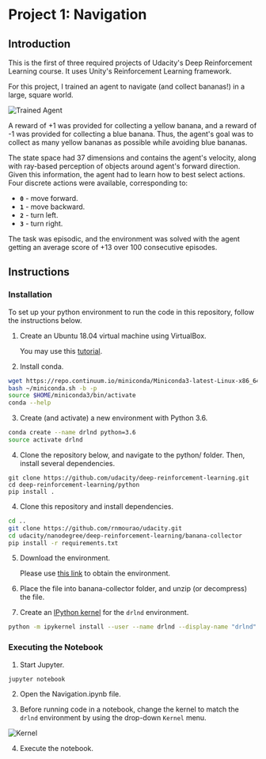 # Project 1: Navigation

## Introduction


This is the first of three required projects of Udacity's Deep Reinforcement Learning course. It uses Unity's Reinforcement Learning framework.

For this project, I trained an agent to navigate (and collect bananas!) in a large, square world.  

![Trained Agent](https://user-images.githubusercontent.com/10624937/42135619-d90f2f28-7d12-11e8-8823-82b970a54d7e.gif)

A reward of +1 was provided for collecting a yellow banana, and a reward of -1 was provided for collecting a blue banana.  Thus, the agent's goal was to collect as many yellow bananas as possible while avoiding blue bananas.  

The state space had 37 dimensions and contains the agent's velocity, along with ray-based perception of objects around agent's forward direction.  Given this information, the agent had to learn how to best select actions.  Four discrete actions were available, corresponding to:
- **`0`** - move forward.
- **`1`** - move backward.
- **`2`** - turn left.
- **`3`** - turn right.

The task was episodic, and the environment was solved with the agent getting an average score of +13 over 100 consecutive episodes.

## Instructions

### Installation

To set up your python environment to run the code in this repository, follow the instructions below.

1. Create an Ubuntu 18.04 virtual machine using VirtualBox.

    You may use this [tutorial](https://www.youtube.com/watch?v=44Se48TNOtI).

2. Install conda.
```bash
wget https://repo.continuum.io/miniconda/Miniconda3-latest-Linux-x86_64.sh -O ~/miniconda.sh
bash ~/miniconda.sh -b -p
source $HOME/miniconda3/bin/activate
conda --help
```

3. Create (and activate) a new environment with Python 3.6.
```bash
conda create --name drlnd python=3.6
source activate drlnd
```
	
4. Clone the repository below, and navigate to the python/ folder. Then, install several dependencies.
```
git clone https://github.com/udacity/deep-reinforcement-learning.git
cd deep-reinforcement-learning/python
pip install .
```

4. Clone this repository and install dependencies.
```bash
cd ..
git clone https://github.com/rnmourao/udacity.git
cd udacity/nanodegree/deep-reinforcement-learning/banana-collector
pip install -r requirements.txt
```

5. Download the environment.

    Please use [this link](https://s3-us-west-1.amazonaws.com/udacity-drlnd/P1/Banana/Banana_Linux_NoVis.zip) to obtain the environment.

6. Place the file into banana-collector folder, and unzip (or decompress) the file. 

7. Create an [IPython kernel](http://ipython.readthedocs.io/en/stable/install/kernel_install.html) for the `drlnd` environment.  
```bash
python -m ipykernel install --user --name drlnd --display-name "drlnd"
```

### Executing the Notebook


1. Start Jupyter.

```bash
jupyter notebook
```

2. Open the Navigation.ipynb file.


3. Before running code in a notebook, change the kernel to match the `drlnd` environment by using the drop-down `Kernel` menu. 

![Kernel](https://user-images.githubusercontent.com/10624937/42386929-76f671f0-8106-11e8-9376-f17da2ae852e.png)


4. Execute the notebook.